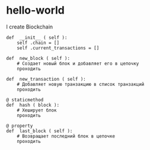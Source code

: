 # hello-world
I create Biockchain

    def  __init__ ( self ):
        self .chain = []
        self .current_transactions = []
        
    def  new_block ( self ):
        # Создает новый блок и добавляет его в цепочку
        проходить
    
    def  new_transaction ( self ):
        # Добавляет новую транзакцию в список транзакций
        проходить
    
    @ staticmethod
    def  hash ( block ):
        # Хеширует блок
        проходить

    @ property
    def  last_block ( self ):
        # Возвращает последний блок в цепочке
        проходить
